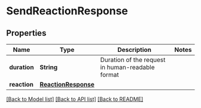 # SendReactionResponse

## Properties
Name | Type | Description | Notes
------------ | ------------- | ------------- | -------------
**duration** | **String** | Duration of the request in human-readable format | 
**reaction** | [**ReactionResponse**](ReactionResponse.md) |  | 

[[Back to Model list]](../README.md#documentation-for-models) [[Back to API list]](../README.md#documentation-for-api-endpoints) [[Back to README]](../README.md)


